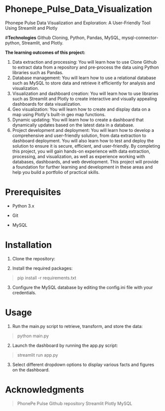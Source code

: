 # Phonepe_Pulse_Data_Visualization

Phonepe Pulse Data Visualization and Exploration:
A User-Friendly Tool Using Streamlit and Plotly


#**Technologies**
Github Cloning, Python, Pandas, MySQL,
mysql-connector-python, Streamlit, and Plotly.


**The learning outcomes of this project:**
1. Data extraction and processing: You will learn how to use Clone Github to
extract data from a repository and pre-process the data using Python libraries
such as Pandas.
2. Database management: You will learn how to use a relational database such
as MySQL to store data and retrieve it efficiently for analysis and visualization.
3. Visualization and dashboard creation: You will learn how to use libraries
such as Streamlit and Plotly to create interactive and visually appealing
dashboards for data visualization.
4. Geo visualization: You will learn how to create and display data on a map
using Plotly's built-in geo map functions.
5. Dynamic updating: You will learn how to create a dashboard that
dynamically updates based on the latest data in a database.
6. Project development and deployment: You will learn how to develop a
comprehensive and user-friendly solution, from data extraction to dashboard
deployment. You will also learn how to test and deploy the solution to ensure it
is secure, efficient, and user-friendly.
By completing this project, you will gain hands-on experience with data extraction,
processing, and visualization, as well as experience working with databases,
dashboards, and web development. This project will provide a foundation for further
learning and development in these areas and help you build a portfolio of practical
skills.


# Prerequisites
* Python 3.x

* Git

* MySQL

# Installation                                                                          

1. Clone the repository:


2. Install the required packages:

> pip install -r requirements.txt

3. Configure the MySQL database by editing the config.ini file with your credentials.

# Usage
1. Run the main.py script to retrieve, transform, and store the data:

> python main.py

2. Launch the dashboard by running the app.py script:

> streamlit run app.py

3. Select different dropdown options to display various facts and figures on the dashboard.


# Acknowledgments

> PhonePe Pulse Github repository
> Streamlit
> Plotly
> MySQL
